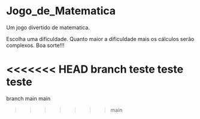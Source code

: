 # Jogo_de_Matematica
Um jogo divertido de matematica.

Escolha uma dificuldade.
Quanto maior a dificuldade mais os cálculos serão complexos.
Boa sorte!!!

<<<<<<< HEAD
branch teste
teste
teste
=======
branch main
main

>>>>>>> main
